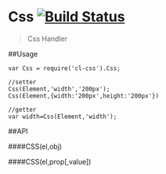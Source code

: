 Css [![Build Status](https://travis-ci.org/devWayne/Css.svg?branch=master)](https://travis-ci.org/devWayne/Css)
============
> Css Handler 

##Usage

```
var Css = require('cl-css').Css;

//setter
Css(Element,'width','200px');
Css(Element,{width:'200px',height:'200px'})

//getter
var width=Css(Element,'width');
```

##API

####CSS(el,obj)

####CSS(el,prop[,value])

